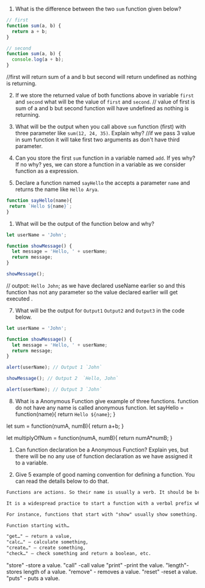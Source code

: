 1. What is the difference between the two `sum` function given below?

```js
// first
function sum(a, b) {
  return a + b;
}

// second
function sum(a, b) {
  console.log(a + b);
}
```
//first will return sum of a and b but second will return undefined as nothing is returning.


2. If we store the returned value of both functions above in variable `first` and `second` what will be the value of `first` and `second`.
// value of first is sum of a and b but second function will have undefined as nothing is returning. 

3. What will be the output when you call above `sum` function (first) with three parameter like `sum(12, 24, 35)`. Explain why?
//if we pass 3 value in sum function it will take first two arguments as don't have third parameter.

4. Can you store the first `sum` function in a variable named `add`. If yes why? If no why?
yes, we can store a function in a variable as we consider function as a expression.
5. Declare a function named `sayHello` the accepts a parameter `name` and returns the name like `Hello Arya`.
  
 ```js
function sayHello(name){
  return `Hello ${name}`;
}
```
1. What will be the output of the function below and why?

```js
let userName = 'John';

function showMessage() {
  let message = 'Hello, ' + userName;
  return message;
}

showMessage();
```
// outpot: `Hello John`;
  as we have declared useName earlier so and this function has not any parameter so the value declared earlier will get executed .

7. What will be the output for `Output1` `Output2` and `Output3` in the code below.

```js
let userName = 'John';

function showMessage() {
  let message = 'Hello, ' + userName;
  return message;
}

alert(userName); // Output 1 `John`

showMessage(); // Output 2  `Hello, John`

alert(userName); // Output 3 `John`
```

8. What is a Anonymous Function give example of three functions.
function do not have any name is called anonymous function.
let sayHello = function(name){
  return `Hello ${name}`;
}

let sum = function(numA, numB){
  return a+b;
}

let multiplyOfNum = function(numA, numB){
  return numA*numB;
}

1. Can function declaration be a Anonymous Function? Explain
yes, but there will be no any use of function declaration as we have assigned it to a variable.

2.  Give 5 example of good naming convention for defining a function. You can read the details below to do that.

```md
Functions are actions. So their name is usually a verb. It should be brief, as accurate as possible and describe what the function does, so that someone reading the code gets an indication of what the function does.

It is a widespread practice to start a function with a verbal prefix which vaguely describes the action. There must be an agreement within the team on the meaning of the prefixes.

For instance, functions that start with "show" usually show something.

Function starting with…

"get…" – return a value,
"calc…" – calculate something,
"create…" – create something,
"check…" – check something and return a boolean, etc.
```
"store" -store a value.
"call" -call value
"print" -print the value.
"length"- stores length of a value.
"remove" - removes a value.
"reset" -reset a value.
"puts" - puts a value.
